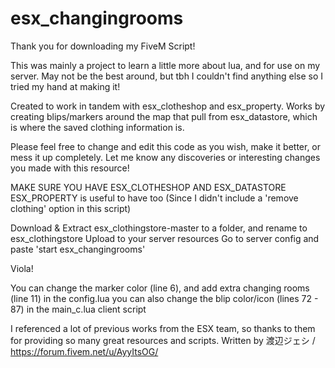 # esx_changingrooms

Thank you for downloading my FiveM Script!

This was mainly a project to learn a little more about lua, and for use on my server.
May not be the best around, but tbh I couldn't find anything else so I tried my hand at making it!

Created to work in tandem with esx_clotheshop and esx_property.
Works by creating blips/markers around the map that pull from esx_datastore, which is where the saved clothing information is.

Please feel free to change and edit this code as you wish, make it better, or mess it up completely.
Let me know any discoveries or interesting changes you made with this resource!



MAKE SURE YOU HAVE ESX_CLOTHESHOP AND ESX_DATASTORE
ESX_PROPERTY is useful to have too (Since I didn't include a 'remove clothing' option in this script)

Download & Extract esx_clothingstore-master to a folder, and rename to esx_clothingstore
Upload to your server resources
Go to server config and paste 'start esx_changingrooms'

Viola!
 

You can change the marker color (line 6), and add extra changing rooms (line 11) in the config.lua
you can also change the blip color/icon (lines 72 - 87) in the main_c.lua client script

   

I referenced a lot of previous works from the ESX team, so thanks to them for providing so many great resources and scripts.
Written by 渡辺ジェシ / https://forum.fivem.net/u/AyyItsOG/
